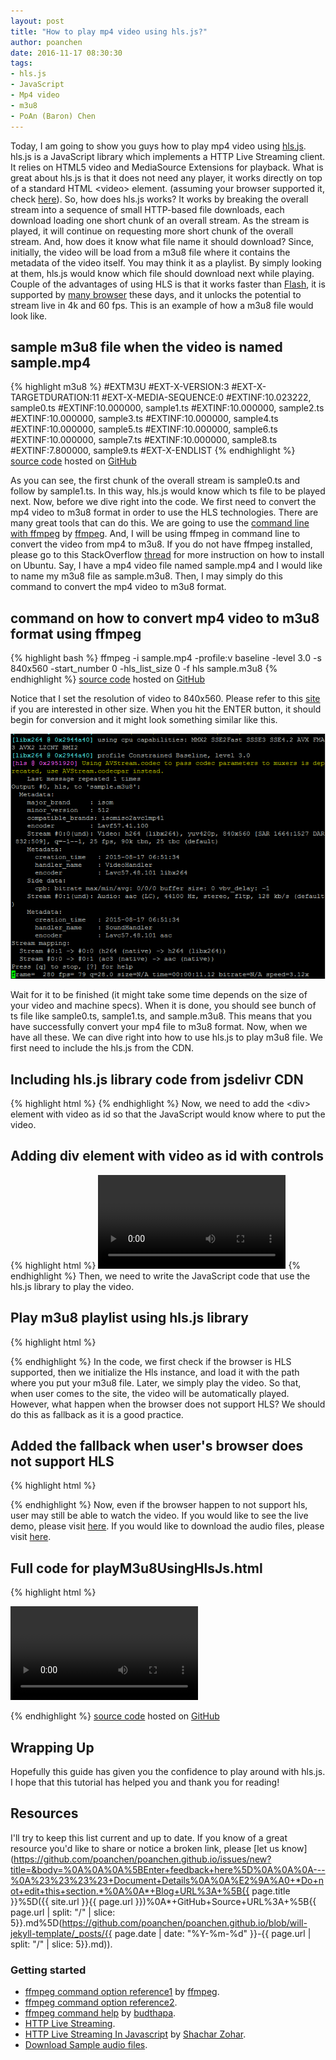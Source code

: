 ```yaml
---
layout: post
title: "How to play mp4 video using hls.js?"
author: poanchen
date: 2016-11-17 08:30:30
tags:
- hls.js
- JavaScript
- Mp4 video
- m3u8
- PoAn (Baron) Chen
---
```

Today, I am going to show you guys how to play mp4 video using [hls.js](https://github.com/dailymotion/hls.js/tree/master). hls.js is a JavaScript library which implements a HTTP Live Streaming client. It relies on HTML5 video and MediaSource Extensions for playback. What is great about hls.js is that it does not need any player, it works directly on top of a standard HTML &lt;video&gt; element. (assuming your browser supported it, check [here](http://caniuse.com/#search=MediaSource)). So, how does hls.js works? It works by breaking the overall stream into a sequence of small HTTP-based file downloads, each download loading one short chunk of an overall stream. As the stream is played, it will continue on requesting more short chunk of the overall stream. And, how does it know what file name it should download? Since, initially, the video will be load from a m3u8 file where it contains the metadata of the video itself. You may think it as a playlist. By simply looking at them, hls.js would know which file should download next while playing. Couple of the advantages of using HLS is that it works faster than [Flash](http://www.adobe.com/ca/products/flashplayer.html), it is supported by [many browser](http://caniuse.com/#search=MediaSource) these days, and it unlocks the potential to stream live in 4k and 60 fps. This is an example of how a m3u8 file would look like.

## sample m3u8 file when the video is named sample.mp4
{% highlight m3u8 %}
  #EXTM3U
  #EXT-X-VERSION:3
  #EXT-X-TARGETDURATION:11
  #EXT-X-MEDIA-SEQUENCE:0
  #EXTINF:10.023222,
  sample0.ts
  #EXTINF:10.000000,
  sample1.ts
  #EXTINF:10.000000,
  sample2.ts
  #EXTINF:10.000000,
  sample3.ts
  #EXTINF:10.000000,
  sample4.ts
  #EXTINF:10.000000,
  sample5.ts
  #EXTINF:10.000000,
  sample6.ts
  #EXTINF:10.000000,
  sample7.ts
  #EXTINF:10.000000,
  sample8.ts
  #EXTINF:7.800000,
  sample9.ts
  #EXT-X-ENDLIST
{% endhighlight %}
<a href="https://github.com/poanchen/code-for-blog/blob/master/2016/11/17/how-to-play-mp4-video-using-hls/sample.m3u8" target="_blank">source code</a> hosted on <a href="https://github.com" target="_blank">GitHub</a>

As you can see, the first chunk of the overall stream is sample0.ts and follow by sample1.ts. In this way, hls.js would know which ts file to be played next. Now, before we dive right into the code. We first need to convert the mp4 video to m3u8 format in order to use the HLS technologies. There are many great tools that can do this. We are going to use the [command line with ffmpeg](https://linux.die.net/man/1/ffmpeg) by [ffmpeg](https://www.ffmpeg.org/). And, I will be using ffmpeg in command line to convert the video from mp4 to m3u8. If you do not have ffmpeg installed, please go to this StackOverflow [thread](http://stackoverflow.com/questions/29125229/how-to-reinstall-ffmpeg-clean-on-ubuntu-14-04) for more instruction on how to install on Ubuntu. Say, I have a mp4 video file named sample.mp4 and I would like to name my m3u8 file as sample.m3u8. Then, I may simply do this command to convert the mp4 video to m3u8 format.

## command on how to convert mp4 video to m3u8 format using ffmpeg
{% highlight bash %}
    ffmpeg -i sample.mp4 -profile:v baseline -level 3.0 -s 840x560 -start_number 0 -hls_list_size 0 -f hls sample.m3u8
{% endhighlight %}
<a href="https://github.com/poanchen/code-for-blog/blob/master/2016/11/17/how-to-play-mp4-video-using-hls/commands.sh" target="_blank">source code</a> hosted on <a href="https://github.com" target="_blank">GitHub</a>

Notice that I set the resolution of video to 840x560. Please refer to this [site](https://linux.die.net/man/1/ffmpeg) if you are interested in other size. When you hit the ENTER button, it should begin for conversion and it might look something similar like this.

<img src="/img/2016/11/17/how-to-play-mp4-video-using-hls/Converting to m3u8 from mp4.PNG" alt="Converting to m3u8 from mp4">

Wait for it to be finished (it might take some time depends on the size of your video and machine specs). When it is done, you should see bunch of ts file like sample0.ts, sample1.ts, and sample.m3u8. This means that you have successfully convert your mp4 file to m3u8 format. Now, when we have all these. We can dive right into how to use hls.js to play m3u8 file. We first need to include the hls.js from the CDN.

## Including hls.js library code from jsdelivr CDN
{% highlight html %}
    <script src="//cdn.jsdelivr.net/hls.js/latest/hls.min.js"></script>
{% endhighlight %}
Now, we need to add the &lt;div&gt; element with video as id so that the JavaScript would know where to put the video.

## Adding div element with video as id with controls
{% highlight html %}
  <video id="video" controls></video>
{% endhighlight %}
Then, we need to write the JavaScript code that use the hls.js library to play the video.

## Play m3u8 playlist using hls.js library
{% highlight html %}
  <script type="text/javascript">
    var video = document.getElementById("video");
    var videoSrcHls = "https://www.jenrenalcare.com/upload/poanchen.github.io/sample-code/2016/11/17/how-to-play-mp4-video-using-hls/sample.m3u8";

    if(Hls.isSupported()) {
      var hls = new Hls();
      hls.loadSource(videoSrcHls);
      hls.attachMedia(video);
      hls.on(Hls.Events.MANIFEST_PARSED,function() {
        video.play();
      });
    }
  </script>
{% endhighlight %}
In the code, we first check if the browser is HLS supported, then we initialize the Hls instance, and load it with the path where you put your m3u8 file. Later, we simply play the video. So that, when user comes to the site, the video will be automatically played. However, what happen when the browser does not support HLS? We should do this as fallback as it is a good practice.

## Added the fallback when user's browser does not support HLS
{% highlight html %}
  <script type="text/javascript">
    var video = document.getElementById("video");
    var videoSrcInHls = "https://www.jenrenalcare.com/upload/poanchen.github.io/sample-code/2016/11/17/how-to-play-mp4-video-using-hls/sample.m3u8";
    var videoSrcInMp4 = "https://www.jenrenalcare.com/upload/poanchen.github.io/sample-code/2016/11/17/how-to-play-mp4-video-using-hls/sample.mp4";

    if(Hls.isSupported()) {
      var hls = new Hls();
      hls.loadSource(videoSrcInHls);
      hls.attachMedia(video);
      hls.on(Hls.Events.MANIFEST_PARSED,function() {
        video.play();
      });
    }else{
      addSourceToVideo(video, videoSrcInMp4, 'video/mp4');
      video.play();
    }

    function addSourceToVideo(element, src, type) {
      var source = document.createElement('source');
      source.src = src;
      source.type = type;
      element.appendChild(source);
    }
  </script>
{% endhighlight %}
Now, even if the browser happen to not support hls, user may still be able to watch the video. If you would like to see the live demo, please visit [here](https://www.jenrenalcare.com/upload/poanchen.github.io/sample-code/2016/11/17/how-to-play-mp4-video-using-hls/playM3u8UsingHlsJs.html). If you would like to download the audio files, please visit [here](https://www.jenrenalcare.com/upload/poanchen.github.io/sample-code/2016/11/17/how-to-play-mp4-video-using-hls/).

## Full code for playM3u8UsingHlsJs.html
{% highlight html %}
  <script src="//cdn.jsdelivr.net/hls.js/latest/hls.min.js"></script>
  <video id="video" controls></video>

  <script type="text/javascript">
    var video = document.getElementById("video");
    var videoSrcInHls = "https://www.jenrenalcare.com/upload/poanchen.github.io/sample-code/2016/11/17/how-to-play-mp4-video-using-hls/sample.m3u8";
    var videoSrcInMp4 = "https://www.jenrenalcare.com/upload/poanchen.github.io/sample-code/2016/11/17/how-to-play-mp4-video-using-hls/sample.mp4";

    if(Hls.isSupported()) {
      var hls = new Hls();
      hls.loadSource(videoSrcInHls);
      hls.attachMedia(video);
      hls.on(Hls.Events.MANIFEST_PARSED,function() {
        video.play();
      });
    }else{
      addSourceToVideo(video, videoSrcInMp4, 'video/mp4');
      video.play();
    }

    function addSourceToVideo(element, src, type) {
      var source = document.createElement('source');
      source.src = src;
      source.type = type;
      element.appendChild(source);
    }
  </script>
{% endhighlight %}
<a href="https://github.com/poanchen/code-for-blog/blob/master/2016/11/17/how-to-play-mp4-video-using-hls/playM3u8UsingHlsJs.html" target="_blank">source code</a> hosted on <a href="https://github.com" target="_blank">GitHub</a>

## Wrapping Up

Hopefully this guide has given you the confidence to play around with hls.js. I hope that this tutorial has helped you and thank you for reading!

## Resources

I'll try to keep this list current and up to date. If you know of a great resource you'd like to share or notice a broken link, please [let us know](https://github.com/poanchen/poanchen.github.io/issues/new?title=&body=%0A%0A%0A%5BEnter+feedback+here%5D%0A%0A%0A---%0A%23%23%23%23+Document+Details%0A%0A%E2%9A%A0+*Do+not+edit+this+section.*%0A%0A*+Blog+URL%3A+%5B{{ page.title }}%5D({{ site.url }}{{ page.url }})%0A*+GitHub+Source+URL%3A+%5B{{ page.url | split: "/" | slice: 5}}.md%5D(https://github.com/poanchen/poanchen.github.io/blob/will-jekyll-template/_posts/{{ page.date | date: "%Y-%m-%d" }}-{{ page.url | split: "/" | slice: 5}}.md)).

### Getting started

* [ffmpeg command option reference1](http://ffmpeg.org/ffmpeg-all.html#hls) by [ffmpeg](http://ffmpeg.org/).
* [ffmpeg command option reference2](https://linux.die.net/man/1/ffmpeg).
* [ffmpeg command help](http://stackoverflow.com/questions/30912542/mp4-to-hls-using-ffmpeg) by [budthapa](http://stackoverflow.com/users/2489973/budthapa).
* [HTTP Live Streaming](https://en.wikipedia.org/wiki/HTTP_Live_Streaming).
* [HTTP Live Streaming In Javascript](http://blog.peer5.com/http-live-streaming-in-javascript/) by [Shachar Zohar](http://blog.peer5.com/author/shachar-zohar/).
* [Download Sample audio files](https://www.jenrenalcare.com/upload/poanchen.github.io/sample-code/2016/11/17/how-to-play-mp4-video-using-hls/).